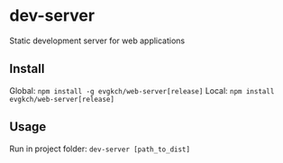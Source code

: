 # dev-server
Static development server for web applications

## Install
Global: `npm install -g evgkch/web-server[release]`
Local: `npm install evgkch/web-server[release]`

## Usage
Run in project folder: `dev-server [path_to_dist]`